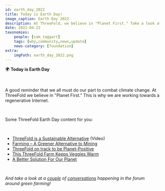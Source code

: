 ```yaml
---
id: earth_day_2022
title: Today is Earth Day!
image_caption: Earth Day 2022
description: At ThreeFold, we believe in "Planet First." Take a look at some of the ways ThreeFold is acting to positively impact the planet.
date: 2022-04-22
taxonomies:
    people: [sam_taggart]
    tags: [why,community,news,update]
    news-category: [foundation]
extra:
    imgPath: earth_day_2022.png
---
```


🌍 **Today is Earth Day**

<br/> 

A good reminder that we all must do our part to combat climate change. At ThreeFold we believe in "Planet First." This is why we are working towards a regenerative Internet.

<br/>

Some ThreeFold Earth Day content for you:

<br/>

- [ThreeFold is a Sustainable Alternative](https://youtu.be/r0r7GrgoLcI) (Video)
- [Farming – A Greener Alternative to Mining](https://threefold.io/blog/post/farming_a_greener_alternative_to_crypto_mining/)
- [ThreeFold on track to be Planet-Positive](https://forum.threefold.io/t/threefold-on-track-to-be-planet-positive/2097)
- [This ThreeFold Farm Keeps Veggies Warm](https://threefold.io/blog/post/blockheating_intro/)
- [A Better Solution For Our Planet](https://threefold.io/blog/post/for_our_planet/)

<br/>

*And take a look at a [couple](https://forum.threefold.io/t/looking-for-investments-in-truly-green-farming/2260) of [conversations](https://forum.threefold.io/t/distributed-farming-with-unsteady-renewable-energy/2151) happening in the forum around green farming!*